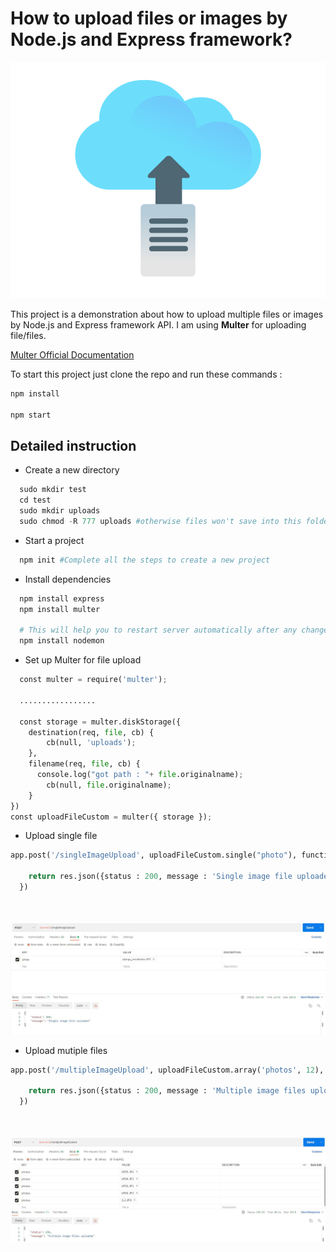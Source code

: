 # How to upload files or images by Node.js and Express framework?

![Alt Upload files](/screenshots/cloud_upload.gif "Upload files")


This project is a demonstration about how to upload multiple files or images by Node.js and Express framework API. I am using **Multer** for uploading file/files.
 <br>

[Multer Official Documentation](https://www.npmjs.com/package/multer) 

To start this project just clone the repo and run these commands :
```python
npm install

npm start
```

## Detailed instruction

* Create a new directory <br>

```python
  sudo mkdir test
  cd test
  sudo mkdir uploads
  sudo chmod -R 777 uploads #otherwise files won't save into this folder

```
* Start a project <br>

```python 
  npm init #Complete all the steps to create a new project
```

* Install dependencies  <br>

```python 
  npm install express
  npm install multer

  # This will help you to restart server automatically after any changes
  npm install nodemon 
```

* Set up Multer for file upload  <br>

```python 
  const multer = require('multer');

  .................

  const storage = multer.diskStorage({
    destination(req, file, cb) {
        cb(null, 'uploads');
    },
    filename(req, file, cb) {
      console.log("got path : "+ file.originalname);
        cb(null, file.originalname);
    }
})
const uploadFileCustom = multer({ storage });
```


* Upload single file  <br>

```python 
app.post('/singleImageUpload', uploadFileCustom.single("photo"), function (req, res, next) {
    
    return res.json({status : 200, message : 'Single image file uploaded'})
  })
```
<br><br>
![Alt Upload single file](/screenshots/u1.JPG "Upload single file")

* Upload mutiple files  <br>

```python 
app.post('/multipleImageUpload', uploadFileCustom.array('photos', 12), function (req, res, next) {
    
    return res.json({status : 200, message : 'Multiple image files uploaded'})
  })
```

<br><br>
![Alt Upload Upload mutiple files](/screenshots/u2.JPG "Upload Upload mutiple files")

